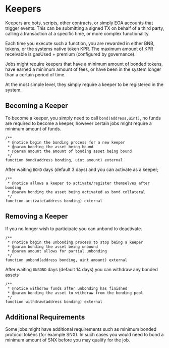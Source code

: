 # Keepers

Keepers are bots, scripts, other contracts, or simply EOA accounts that trigger events. This can be submitting a signed TX on behalf of a third party, calling a transaction at a specific time, or more complex functionality.

Each time you execute such a function, you are rewarded in either BNB, tokens, or the systems native token KPR. The maximum amount of KPR receivable is gasUsed + premium \(configured by governance\).

Jobs might require keepers that have a minimum amount of bonded tokens, have earned a minimum amount of fees, or have been in the system longer than a certain period of time.

At the most simple level, they simply require a keeper to be registered in the system.

## Becoming a Keeper

To become a keeper, you simply need to call `bond(address,uint)`, no funds are required to become a keeper, however certain jobs might require a minimum amount of funds.

```text
/**
 * @notice begin the bonding process for a new keeper
 * @param bonding the asset being bound
 * @param amount the amount of bonding asset being bound
 */
function bond(address bonding, uint amount) external
```

After waiting `BOND` days \(default 3 days\) and you can activate as a keeper;

```text
/**
 * @notice allows a keeper to activate/register themselves after bonding
 * @param bonding the asset being activated as bond collateral
 */
function activate(address bonding) external
```

## Removing a Keeper

If you no longer wish to participate you can unbond to deactivate.

```text
/**
 * @notice begin the unbonding process to stop being a keeper
 * @param bonding the asset being unbound
 * @param amount allows for partial unbonding
 */
function unbond(address bonding, uint amount) external
```

After waiting `UNBOND` days \(default 14 days\) you can withdraw any bonded assets

```text
/**
 * @notice withdraw funds after unbonding has finished
 * @param bonding the asset to withdraw from the bonding pool
 */
function withdraw(address bonding) external
```

## Additional Requirements

Some jobs might have additional requirements such as minimum bonded protocol tokens \(for example SNX\). In such cases you would need to bond a minimum amount of SNX before you may qualify for the job.

